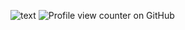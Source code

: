 ![text](https://files.catbox.moe/334598.png)
![Profile view counter on GitHub](https://komarev.com/ghpvc/?username=colakisser)
